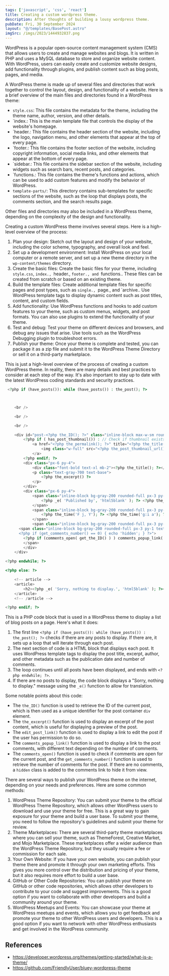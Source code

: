 ```yaml
---
tags: ['javascript', 'css', 'react']
title: Creating a custom wordpress theme.
description: After thoughts of building a lousy wordpress theme.
pubDate: Fri, 30 September 2024
layout: "@/templates/BasePost.astro"
imgSrc: /imgs/2023/1444932837.png
---
```

WordPress is a popular open-source content management system (CMS) that allows users to create and manage websites and blogs. It is written in PHP and uses a MySQL database to store and organize website content. With WordPress, users can easily create and customize website designs, add functionality through plugins, and publish content such as blog posts, pages, and media.


A WordPress theme is made up of several files and directories that work together to control the layout, design, and functionality of a website. Here is a brief overview of the main files and directories found in a WordPress theme:

* `style.css`: This file contains the metadata for the theme, including the theme name, author, version, and other details.
* `index.: This is the main template file that controls the display of the website's homepage.
* `header.: This file contains the header section of the website, including the logo, navigation menu, and other elements that appear at the top of every page.
* `footer.: This file contains the footer section of the website, including copyright information, social media links, and other elements that appear at the bottom of every page.
* `sidebar.: This file contains the sidebar section of the website, including widgets such as search bars, recent posts, and categories.
* `functions.: This file contains the theme's functions and actions, which can be used to add custom features and modify the behavior of WordPress.
* `template-parts/`: This directory contains sub-templates for specific sections of the website, such as the loop that displays posts, the comments section, and the search results page.

Other files and directories may also be included in a WordPress theme, depending on the complexity of the design and functionality.


Creating a custom WordPress theme involves several steps. Here is a high-level overview of the process:

1. Plan your design: Sketch out the layout and design of your website, including the color scheme, typography, and overall look and feel.
2. Set up a development environment: Install WordPress on your local computer or a remote server, and set up a new theme directory in the `wp-content/themes` directory.
3. Create the basic files: Create the basic files for your theme, including `style.css`, `index., `header., `footer., and `functions.. These files can be created from scratch or based on an existing theme.
4. Build the template files: Create additional template files for specific pages and post types, such as `single., `page., and `archive.. Use WordPress template tags to display dynamic content such as post titles, content, and custom fields.
5. Add functionality: Use WordPress functions and hooks to add custom features to your theme, such as custom menus, widgets, and post formats. You can also use plugins to extend the functionality of your theme.
6. Test and debug: Test your theme on different devices and browsers, and debug any issues that arise. Use tools such as the WordPress Debugging plugin to troubleshoot errors.
7. Publish your theme: Once your theme is complete and tested, you can package it as a zip file and submit it to the WordPress Theme Directory or sell it on a third-party marketplace.

This is just a high-level overview of the process of creating a custom WordPress theme. In reality, there are many details and best practices to consider at each step of the way. It's also important to stay up to date with the latest WordPress coding standards and security practices.


```php 
 <?php if (have_posts()): while (have_posts()) : the_post(); ?>



	<br />

	<br />

	<br />

	<div id="post-<?php the_ID(); ?>" class="inline-block max-w-sm rounded overflow-hidden shadow-lg">
		<?php if ( has_post_thumbnail()) : // Check if thumbnail exists ?>
			<a href="<?php the_permalink(); ?>" title="<?php the_title(); ?>">
				<img class="w-full" src="<?php the_post_thumbnail_url()?>" alt="<?php the_title(); ?>">
			</a>
		<?php endif; ?>
		<div class="px-6 py-4">
			<div class="font-bold text-xl mb-2"><?php the_title(); ?></div>
			<p class="text-gray-700 text-base">
				<?php the_excerpt() ?>
			</p>
		</div>
		<div class="px-6 py-4">
			<span class="inline-block bg-gray-200 rounded-full px-3 py-1 text-sm font-semibold text-gray-700 mr-2">
				<?php _e( 'Published by', 'html5blank' ); ?> <?php the_author_posts_link(); ?>
			</span>
			<span class="inline-block bg-gray-200 rounded-full px-3 py-1 text-sm font-semibold text-gray-700 mr-2">
				<?php the_time('F j, Y'); ?> <?php the_time('g:i a'); ?>
			</span>
			<span class="inline-block bg-gray-200 rounded-full px-3 py-1 text-sm font-semibold text-gray-700"><?php edit_post_link(); ?></span>
      <span class="inline-block bg-gray-200 rounded-full px-3 py-1 text-sm font-semibold text-gray-700 
      <?php if (get_comments_number() == 0) { echo 'hidden'; } ?>">
        <?php if (comments_open( get_the_ID() ) ) comments_popup_link( __( 'Leave your thoughts', 'html5blank' ), __( '1 Comment', 'html5blank' ), __( '% Comments', 'html5blank' )); ?>
        </span>
		</div>
	</div>

<?php endwhile; ?>

<?php else: ?>

	<!-- article -->
	<article>
		<h2><?php _e( 'Sorry, nothing to display.', 'html5blank' ); ?></h2>
	</article>
	<!-- /article -->

<?php endif; ?> 
 ```

This is a PHP code block that is used in a WordPress theme to display a list of blog posts on a page. Here's what it does:

1. The first line `<?php if (have_posts()): while (have_posts()) : the_post(); ?>` checks if there are any posts to display. If there are, it sets up a loop that will iterate through each post.
2. The next section of code is a HTML block that displays each post. It uses WordPress template tags to display the post title, excerpt, author, and other metadata such as the publication date and number of comments.
3. The loop continues until all posts have been displayed, and ends with `<?php endwhile; ?>`.
4. If there are no posts to display, the code block displays a "Sorry, nothing to display." message using the `_e()` function to allow for translation.

Some notable points about this code:

* The `the_ID()` function is used to retrieve the ID of the current post, which is then used as a unique identifier for the post container `div` element.
* The `the_excerpt()` function is used to display an excerpt of the post content, which is useful for displaying a preview of the post.
* The `edit_post_link()` function is used to display a link to edit the post if the user has permission to do so.
* The `comments_popup_link()` function is used to display a link to the post comments, with different text depending on the number of comments.
* The `comments_open()` function is used to check if comments are open for the current post, and the `get_comments_number()` function is used to retrieve the number of comments for the post. If there are no comments, a `hidden` class is added to the comments link to hide it from view.

There are several ways to publish your WordPress theme on the internet, depending on your needs and preferences. Here are some common methods:

1. WordPress Theme Repository: You can submit your theme to the official WordPress Theme Repository, which allows other WordPress users to download and use your theme for free. This is a great way to gain exposure for your theme and build a user base. To submit your theme, you need to follow the repository's guidelines and submit your theme for review.
2. Theme Marketplaces: There are several third-party theme marketplaces where you can sell your theme, such as ThemeForest, Creative Market, and Mojo Marketplace. These marketplaces offer a wider audience than the WordPress Theme Repository, but they usually require a fee or commission for each sale.
3. Your Own Website: If you have your own website, you can publish your theme there and promote it through your own marketing efforts. This gives you more control over the distribution and pricing of your theme, but it also requires more effort to build a user base.
4. GitHub or Other Code Repositories: You can publish your theme on GitHub or other code repositories, which allows other developers to contribute to your code and suggest improvements. This is a good option if you want to collaborate with other developers and build a community around your theme.
5. WordPress Meetups and Events: You can showcase your theme at WordPress meetups and events, which allows you to get feedback and promote your theme to other WordPress users and developers. This is a good option if you want to network with other WordPress enthusiasts and get involved in the WordPress community.

## References
- https://developer.wordpress.org/themes/getting-started/what-is-a-theme/
- https://github.com/FriendlyUser/bluey-wordpress-theme